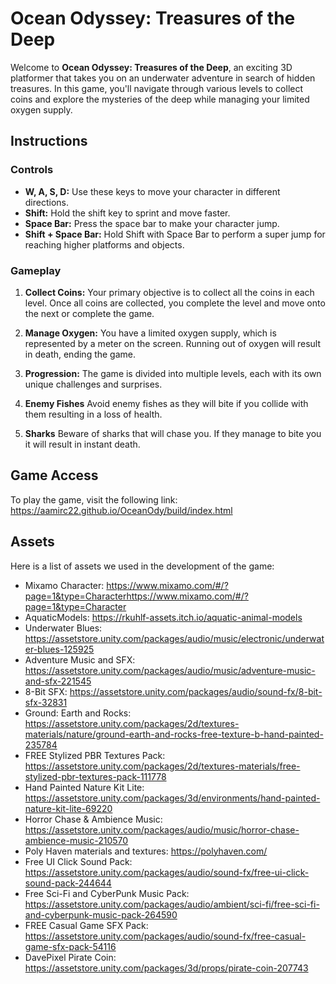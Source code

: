 # Ocean Odyssey: Treasures of the Deep

Welcome to **Ocean Odyssey: Treasures of the Deep**, an exciting 3D platformer that takes you on an underwater adventure in search of hidden treasures. In this game, you'll navigate through various levels to collect coins and explore the mysteries of the deep while managing your limited oxygen supply.

## Instructions

### Controls

- **W, A, S, D:** Use these keys to move your character in different directions.
- **Shift:** Hold the shift key to sprint and move faster.
- **Space Bar:** Press the space bar to make your character jump.
- **Shift + Space Bar:** Hold Shift with Space Bar to perform a super jump for reaching higher platforms and objects.

### Gameplay

1. **Collect Coins:** Your primary objective is to collect all the coins in each level. Once all coins are collected, you complete the level and move onto the next or complete the game.

2. **Manage Oxygen:** You have a limited oxygen supply, which is represented by a meter on the screen. Running out of oxygen will result in death, ending the game.

3. **Progression:** The game is divided into multiple levels, each with its own unique challenges and surprises.

4. **Enemy Fishes** Avoid enemy fishes as they will bite if you collide with them resulting in a loss of health.

5. **Sharks** Beware of sharks that will chase you. If they manage to bite you it will result in instant death.

   
## Game Access

To play the game, visit the following link:
https://aamirc22.github.io/OceanOdy/build/index.html

## Assets

Here is a list of assets we used in the development of the game:
- Mixamo Character: https://www.mixamo.com/#/?page=1&type=Characterhttps://www.mixamo.com/#/?page=1&type=Character
- AquaticModels: https://rkuhlf-assets.itch.io/aquatic-animal-models    
- Underwater Blues: https://assetstore.unity.com/packages/audio/music/electronic/underwater-blues-125925    
- Adventure Music and SFX: https://assetstore.unity.com/packages/audio/music/adventure-music-and-sfx-221545    
- 8-Bit SFX: https://assetstore.unity.com/packages/audio/sound-fx/8-bit-sfx-32831    
- Ground: Earth and Rocks: https://assetstore.unity.com/packages/2d/textures-materials/nature/ground-earth-and-rocks-free-texture-b-hand-painted-235784    
- FREE Stylized PBR Textures Pack: https://assetstore.unity.com/packages/2d/textures-materials/free-stylized-pbr-textures-pack-111778    
- Hand Painted Nature Kit Lite: https://assetstore.unity.com/packages/3d/environments/hand-painted-nature-kit-lite-69220     
- Horror Chase & Ambience Music: https://assetstore.unity.com/packages/audio/music/horror-chase-ambience-music-210570    
- Poly Haven materials and textures: https://polyhaven.com/    
- Free UI Click Sound Pack: https://assetstore.unity.com/packages/audio/sound-fx/free-ui-click-sound-pack-244644    
- Free Sci-Fi and CyberPunk Music Pack: https://assetstore.unity.com/packages/audio/ambient/sci-fi/free-sci-fi-and-cyberpunk-music-pack-264590    
- FREE Casual Game SFX Pack: https://assetstore.unity.com/packages/audio/sound-fx/free-casual-game-sfx-pack-54116    
- DavePixel Pirate Coin: https://assetstore.unity.com/packages/3d/props/pirate-coin-207743    

